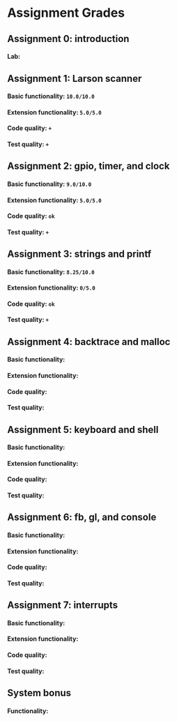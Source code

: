 # Assignment Grades

## Assignment 0: introduction

#### Lab: <!--assign0-lab-->

## Assignment 1: Larson scanner

#### Basic functionality: `10.0/10.0`<!--assign1-basic-->
#### Extension functionality: `5.0/5.0`<!--assign1-extension-->
#### Code quality: `+`<!--assign1-style-->
#### Test quality: `+`<!--assign1-test-->

## Assignment 2: gpio, timer, and clock

#### Basic functionality: `9.0/10.0`<!--assign2-basic-->
#### Extension functionality: `5.0/5.0`<!--assign2-extension-->
#### Code quality: `ok`<!--assign2-style-->
#### Test quality: `+`<!--assign2-test-->

## Assignment 3: strings and printf

#### Basic functionality: `8.25/10.0`<!--assign3-basic-->
#### Extension functionality: `0/5.0`<!--assign3-extension-->
#### Code quality: `ok`<!--assign3-style-->
#### Test quality: `+`<!--assign3-test-->

## Assignment 4: backtrace and malloc

#### Basic functionality: <!--assign4-basic-->
#### Extension functionality: <!--assign4-extension-->
#### Code quality: <!--assign4-style-->
#### Test quality: <!--assign4-test-->

## Assignment 5: keyboard and shell

#### Basic functionality: <!--assign5-basic-->
#### Extension functionality: <!--assign5-extension-->
#### Code quality: <!--assign5-style-->
#### Test quality: <!--assign5-test-->

## Assignment 6: fb, gl, and console

####  Basic functionality: <!--assign6-basic-->
####  Extension functionality: <!--assign6-extension-->
####  Code quality: <!--assign6-style-->
####  Test quality: <!--assign6-test-->

## Assignment 7: interrupts

####  Basic functionality: <!--assign7-basic-->
####  Extension functionality: <!--assign7-extension-->
####  Code quality: <!--assign7-style-->
####  Test quality: <!--assign7-test-->

## System bonus

#### Functionality: <!--assign7-system-bonus-->
